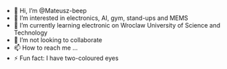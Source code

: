 - 👋 Hi, I’m @Mateusz-beep
- 👀 I’m interested in electronics, AI, gym, stand-ups and MEMS 
- 🌱 I’m currently learning electronic on Wroclaw University of Science and Technology
- 💞️ I’m not looking to collaborate
- 📫 How to reach me ...
- ⚡ Fun fact: I have two-coloured eyes

<!---
Mateusz-beep/Mateusz-beep is a ✨ special ✨ repository because its `README.md` (this file) appears on your GitHub profile.
You can click the Preview link to take a look at your changes.
--->
